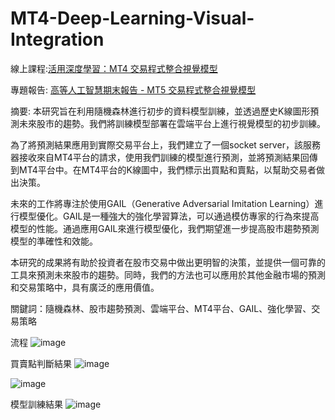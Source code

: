 # MT4-Deep-Learning-Visual-Integration

線上課程:[活用深度學習：MT4 交易程式整合視覺模型](https://hahow.in/courses/5ca16d2972a72f002150e9b2)

專題報告: [高等人工智慧期末報告 - MT5 交易程式整合視覺模型](https://www.canva.com/design/DAFwUTb6HTc/fy87ydfDhQJRY_iZ6t37Uw/edit?utm_content=DAFwUTb6HTc&utm_campaign=designshare&utm_medium=link2&utm_source=sharebutton)

摘要:
本研究旨在利用隨機森林進行初步的資料模型訓練，並透過歷史K線圖形預測未來股市的趨勢。我們將訓練模型部署在雲端平台上進行視覺模型的初步訓練。

為了將預測結果應用到實際交易平台上，我們建立了一個socket server，該服務器接收來自MT4平台的請求，使用我們訓練的模型進行預測，並將預測結果回傳到MT4平台中。在MT4平台的K線圖中，我們標示出買點和賣點，以幫助交易者做出決策。

未來的工作將專注於使用GAIL（Generative Adversarial Imitation Learning）進行模型優化。GAIL是一種強大的強化學習算法，可以通過模仿專家的行為來提高模型的性能。通過應用GAIL來進行模型優化，我們期望進一步提高股市趨勢預測模型的準確性和效能。

本研究的成果將有助於投資者在股市交易中做出更明智的決策，並提供一個可靠的工具來預測未來股市的趨勢。同時，我們的方法也可以應用於其他金融市場的預測和交易策略中，具有廣泛的應用價值。

關鍵詞：隨機森林、股市趨勢預測、雲端平台、MT4平台、GAIL、強化學習、交易策略

流程
![image](https://github.com/RainBowT0506/MT4-Deep-Learning-Visual-Integration/assets/109667537/68ade763-2b43-404b-9e0c-61b070eac2ed)

買賣點判斷結果
![image](https://github.com/RainBowT0506/MT4-Deep-Learning-Visual-Integration/assets/109667537/b2114f3e-d693-4323-84c3-8e81ef2522ff)

![image](https://github.com/RainBowT0506/MT4-Deep-Learning-Visual-Integration/assets/109667537/1770dac5-50eb-432b-b534-e715df82cdc5)

模型訓練結果
![image](https://github.com/RainBowT0506/MT4-Deep-Learning-Visual-Integration/assets/109667537/50be1579-f970-4938-818f-30f412e21988)
